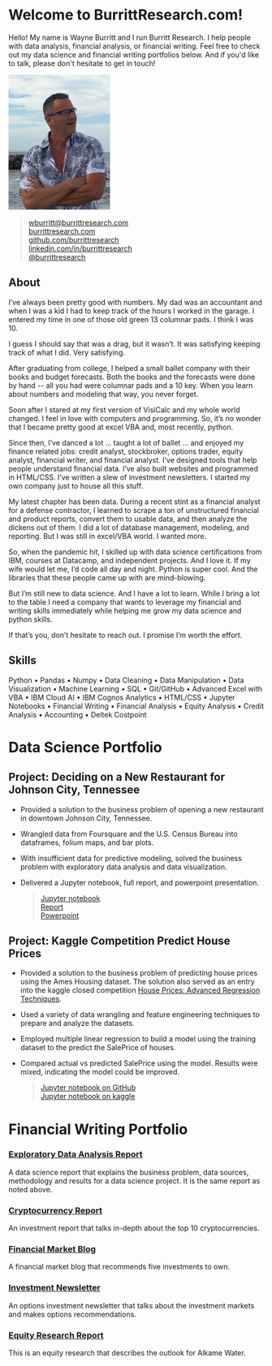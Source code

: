# Welcome to BurrittResearch.com!

Hello! My name is Wayne Burritt and I run Burritt Research. I help people with data analysis, financial analysis, or financial writing. Feel free to check out my data science and financial writing portfolios below. And if you'd like to talk, please don't hesitate to get in touch!

<img src="wayne-burritt-pic.jpg">

> [wburritt@burrittresearch.com](mailto:wburritt@burrittresearch.com?subject=Info)  
> [burrittresearch.com](https://burrittresearch.com 'Burritt Research Website')  
> [github.com/burrittresearch](https://github.com/burrittresearch 'Burritt Research GitHub')  
> [linkedin.com/in/burrittresearch](https://www.linkedin.com/in/burrittresearch 'Burritt Research LinkedIn')   
> [@burrittresearch](https://twitter.com/burrittresearch/ 'Burritt Research Twitter')

## About

I’ve always been pretty good with numbers. My dad was an accountant and when I was a kid I had to keep track of the hours I worked in the garage. I entered my time in one of those old green 13 columnar pads. I think I was 10.

I guess I should say that was a drag, but it wasn’t. It was satisfying keeping track of what I did. Very satisfying.

After graduating from college, I helped a small ballet company with their books and budget forecasts. Both the books and the forecasts were done by hand -- all you had were columnar pads and a 10 key. When you learn about numbers and modeling that way, you never forget.

Soon after I stared at my first version of VisiCalc and my whole world changed. I feel in love with computers and programming. So, it’s no wonder that I became pretty good at excel VBA and, most recently, python.

Since then, I’ve danced a lot … taught a lot of ballet … and enjoyed my finance related jobs: credit analyst, stockbroker, options trader, equity analyst, financial writer, and financial analyst. I’ve designed tools that help people understand financial data. I’ve also built websites and programmed in HTML/CSS. I’ve written a slew of investment newsletters. I started my own company just to house all this stuff.

My latest chapter has been data. During a recent stint as a financial analyst for a defense contractor, I learned to scrape a ton of unstructured financial and product reports, convert them to usable data, and then analyze the dickens out of them. I did a lot of database management, modeling, and reporting. But I was still in excel/VBA world. I wanted more.

So, when the pandemic hit, I skilled up with data science certifications from IBM, courses at Datacamp, and independent projects. And I love it. If my wife would let me, I’d code all day and night. Python is super cool. And the libraries that these people came up with are mind-blowing.

But I’m still new to data science. And I have a lot to learn. While I bring a lot to the table I need a company that wants to leverage my financial and writing skills immediately while helping me grow my data science and python skills.

If that’s you, don’t hesitate to reach out. I promise I’m worth the effort.

## Skills

Python • Pandas • Numpy • Data Cleaning • Data Manipulation • Data Visualization • Machine Learning • SQL • Git/GitHub • Advanced Excel with VBA • IBM Cloud AI • IBM Cognos Analytics • HTML/CSS • Jupyter Notebooks • Financial Writing • Financial Analysis • Equity Analysis • Credit Analysis • Accounting • Deltek Costpoint 

# Data Science Portfolio

## Project: Deciding on a New Restaurant for Johnson City, Tennessee

* Provided a solution to the business problem of opening a new restaurant in downtown Johnson City, Tennessee.    
* Wrangled data from Foursquare and the U.S. Census Bureau into dataframes, folium maps, and bar plots.    
* With insufficient data for predictive modeling, solved the business problem with exploratory data analysis and data visualization.    
* Delivered a Jupyter notebook, full report, and powerpoint presentation.    

    > [Jupyter notebook](https://github.com/burrittresearch/restaurants-johnson-city/blob/master/restaurants-jc-notebook.ipynb 'Notebook')      
    > [Report](https://github.com/burrittresearch/restaurants-johnson-city/blob/master/restaurants-jc-report.pdf 'Report')      
    > [Powerpoint](https://github.com/burrittresearch/restaurants-johnson-city/blob/master/restaurants-jc-presentation.pdf 'Presentation')  

## Project: Kaggle Competition Predict House Prices

* Provided a solution to the business problem of predicting house prices using the Ames Housing dataset. The solution also served as an entry into the kaggle closed competition [House Prices: Advanced Regression Techniques](https://www.kaggle.com/c/house-prices-advanced-regression-techniques/overview 'House Prices: Advanced Regression Techniques').
* Used a variety of data wrangling and feature engineering techniques to prepare and analyze the datasets. 
* Employed multiple linear regression to build a model using the training dataset to the predict the SalePrice of houses.
* Compared actual vs predicted SalePrice using the model. Results were mixed, indicating the model could be improved.

    > [Jupyter notebook on GitHub](https://github.com/burrittresearch/kaggle-competition-predict-house-prices/blob/master/kaggle-competition-predict-house-prices.ipynb 'Notebook')  
    > [Jupyter notebook on kaggle](https://www.kaggle.com/jonathanburritt/kaggle-competition-predict-house-prices 'Notebook')

# Financial Writing Portfolio

### [Exploratory Data Analysis Report](https://burrittresearch.com/wayne-burritt-restaurants-jc-report.pdf 'Exploratory Data Analysis Report')

A data science report that explains the business problem, data sources, methodology and results for a data science project. It is the same report as noted above.

### [Cryptocurrency Report](https://burrittresearch.com/wayne-burritt-research-cryptocurrencies.pdf 'Cryptocurrency Report')

An investment report that talks in-depth about the top 10 cryptocurrencies.

### [Financial Market Blog](https://burrittresearch.com/wayne-burritt-blog-insights.pdf 'Financial Market Blog')

A financial market blog that recommends five investments to own.

### [Investment Newsletter](https://burrittresearch.com/wayne-burritt-newsletter-agora-emo.pdf 'Investment Newsletter')

An options investment newsletter that talks about the investment markets and makes options recommendations.

### [Equity Research Report](https://burrittresearch.com/wayne-burritt-research-alkame.pdf 'Equity Research Report')

This is an equity research that describes the outlook for Alkame Water.
